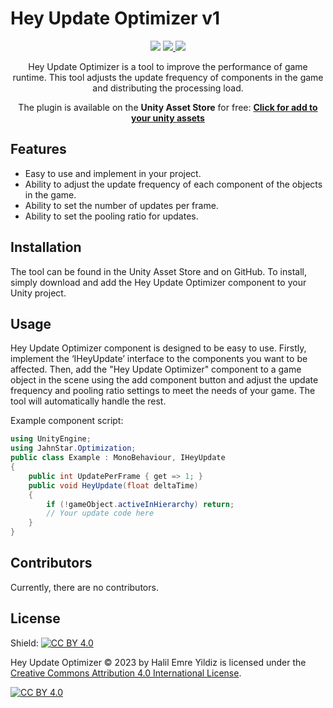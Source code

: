 # Hey Update Optimizer v1

<p align="center">
    <a href="https://u3d.as/30Rv" alt="Unity 2020.1+"><img src="https://img.shields.io/badge/Unity-2020.1%2B-blue.svg" /></a>
    <a href="https://github.com/JahnStar/Hey-Update-Optimizer/blob/master/LICENSE" alt="License: CC BY 4.0"><img src="https://img.shields.io/badge/License-CC BY 4.0-brightgreen.svg" />
    <a href="https://jahnstar.github.io/donate/" target="_blank" rel="noopener" noreferrer alt="Support the Developer">
    <img src="https://img.shields.io/badge/Donate-☕-orange.svg"/></a></a>

<p align="center">Hey Update Optimizer is a tool to improve the performance of game runtime. This tool adjusts the update frequency of components in the game and distributing the processing load.</p>

<p align="center">The plugin is available on the <b>Unity Asset Store</b> for free: <a href="https://assetstore.unity.com/packages/slug/245930"><b>Click for add to your unity assets</b></a></p>

## **Features**

- Easy to use and implement in your project.
- Ability to adjust the update frequency of each component of the objects in the game.
- Ability to set the number of updates per frame.
- Ability to set the pooling ratio for updates.

## **Installation**

The tool can be found in the Unity Asset Store and on GitHub. To install, simply download and add the Hey Update Optimizer component to your Unity project.

## **Usage**

Hey Update Optimizer component is designed to be easy to use. Firstly, implement the ‘IHeyUpdate’ interface to the components you want to be affected. Then, add the "Hey Update Optimizer" component to a game object in the scene using the add component button and adjust the update frequency and pooling ratio settings to meet the needs of your game. The tool will automatically handle the rest.

Example component script:

```csharp
using UnityEngine;
using JahnStar.Optimization;
public class Example : MonoBehaviour, IHeyUpdate
{
	public int UpdatePerFrame { get => 1; }
	public void HeyUpdate(float deltaTime)
	{
		if (!gameObject.activeInHierarchy) return;
		// Your update code here
	}
}
```

## **Contributors**

Currently, there are no contributors.

## License

Shield: [![CC BY 4.0][cc-by-shield]][cc-by]

Hey Update Optimizer © 2023 by Halil Emre Yildiz is licensed under the
[Creative Commons Attribution 4.0 International License][cc-by].

[![CC BY 4.0][cc-by-image]][cc-by]

[cc-by]: http://creativecommons.org/licenses/by/4.0/
[cc-by-image]: https://i.creativecommons.org/l/by/4.0/88x31.png
[cc-by-shield]: https://img.shields.io/badge/License-CC%20BY%204.0-lightgrey.svg
